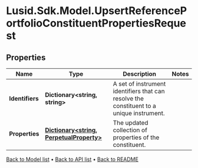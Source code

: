 # Lusid.Sdk.Model.UpsertReferencePortfolioConstituentPropertiesRequest

## Properties

Name | Type | Description | Notes
------------ | ------------- | ------------- | -------------
**Identifiers** | **Dictionary&lt;string, string&gt;** | A set of instrument identifiers that can resolve the constituent to a unique instrument. | 
**Properties** | [**Dictionary&lt;string, PerpetualProperty&gt;**](PerpetualProperty.md) | The updated collection of properties of the constituent. | 

[Back to Model list](../README.md#documentation-for-models) &#8226; [Back to API list](../README.md#documentation-for-api-endpoints) &#8226; [Back to README](../README.md)

